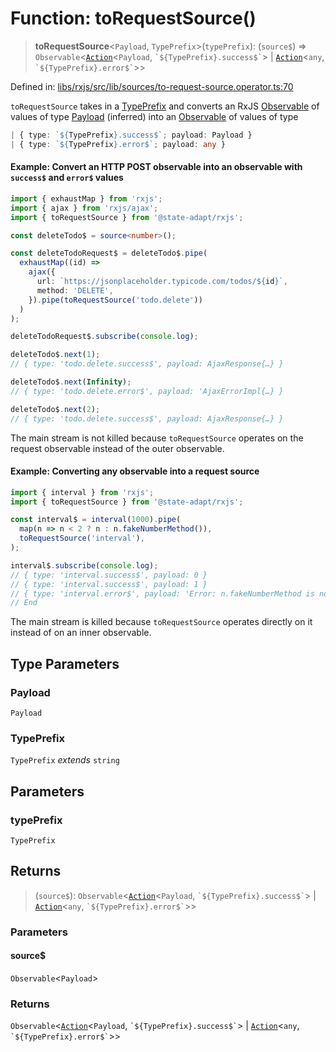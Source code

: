 # Function: toRequestSource()

> **toRequestSource**\<`Payload`, `TypePrefix`\>(`typePrefix`): (`source$`) => `Observable`\<[`Action`](../../core/src/Action.md)\<`Payload`, `` `${TypePrefix}.success$` ``\> \| [`Action`](../../core/src/Action.md)\<`any`, `` `${TypePrefix}.error$` ``\>\>

Defined in: [libs/rxjs/src/lib/sources/to-request-source.operator.ts:70](https://github.com/state-adapt/state-adapt/blob/4ff8540684d6d76a52452612f8fa44ffd7c6016a/libs/rxjs/src/lib/sources/to-request-source.operator.ts#L70)

`toRequestSource` takes in a [TypePrefix](#torequestsourcetypeprefix) and converts an RxJS [Observable](https://rxjs.dev/guide/observable)
of values of type [Payload](#torequestsourcepayload) (inferred) into an [Observable](https://rxjs.dev/guide/observable) of values of type

```ts
| { type: `${TypePrefix}.success$`; payload: Payload }
| { type: `${TypePrefix}.error$`; payload: any }
```

#### Example: Convert an HTTP POST observable into an observable with `success$` and `error$` values

```typescript
import { exhaustMap } from 'rxjs';
import { ajax } from 'rxjs/ajax';
import { toRequestSource } from '@state-adapt/rxjs';

const deleteTodo$ = source<number>();

const deleteTodoRequest$ = deleteTodo$.pipe(
  exhaustMap((id) =>
    ajax({
      url: `https://jsonplaceholder.typicode.com/todos/${id}`,
      method: 'DELETE',
    }).pipe(toRequestSource('todo.delete'))
  )
);

deleteTodoRequest$.subscribe(console.log);

deleteTodo$.next(1);
// { type: 'todo.delete.success$', payload: AjaxResponse{…} }

deleteTodo$.next(Infinity);
// { type: 'todo.delete.error$', payload: 'AjaxErrorImpl{…} }

deleteTodo$.next(2);
// { type: 'todo.delete.success$', payload: AjaxResponse{…} }
```

The main stream is not killed because `toRequestSource` operates on the request observable
instead of the outer observable.

#### Example: Converting any observable into a request source

```typescript
import { interval } from 'rxjs';
import { toRequestSource } from '@state-adapt/rxjs';

const interval$ = interval(1000).pipe(
  map(n => n < 2 ? n : n.fakeNumberMethod()),
  toRequestSource('interval'),
);

interval$.subscribe(console.log);
// { type: 'interval.success$', payload: 0 }
// { type: 'interval.success$', payload: 1 }
// { type: 'interval.error$', payload: 'Error: n.fakeNumberMethod is not a function' }
// End
```

The main stream is killed because `toRequestSource` operates directly on it
instead of on an inner observable.

## Type Parameters

### Payload

`Payload`

### TypePrefix

`TypePrefix` *extends* `string`

## Parameters

### typePrefix

`TypePrefix`

## Returns

> (`source$`): `Observable`\<[`Action`](../../core/src/Action.md)\<`Payload`, `` `${TypePrefix}.success$` ``\> \| [`Action`](../../core/src/Action.md)\<`any`, `` `${TypePrefix}.error$` ``\>\>

### Parameters

#### source$

`Observable`\<`Payload`\>

### Returns

`Observable`\<[`Action`](../../core/src/Action.md)\<`Payload`, `` `${TypePrefix}.success$` ``\> \| [`Action`](../../core/src/Action.md)\<`any`, `` `${TypePrefix}.error$` ``\>\>
